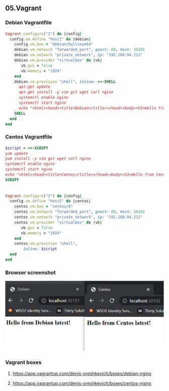 ## 05.Vagrant

### Debian Vagrantfile
```ruby
Vagrant.configure("2") do |config|
  config.vm.define "host1" do |debian|
    config.vm.box = "debian/bullseye64"
    debian.vm.network "forwarded_port", guest: 80, host: 30101
    debian.vm.network "private_network", ip: "192.168.94.211"
    debian.vm.provider "virtualbox" do |vb|
       vb.gui = false
       vb.memory = "1024"
    end
    debian.vm.provision "shell", inline: <<-SHELL
      apt-get update
      apt-get install -y vim git wget curl nginx
      systemctl enable nginx
      systemctl start nginx
      echo "<html><head><title>Debian</title></head><body><h3>Hello from Debian latest!</h3></body></html>" > /var/www/html/index.html
    SHELL
  end
end

```

### Centos Vagrantfile
```ruby
$script = <<-SCRIPT
yum update
yum install -y vim git wget curl nginx
systemctl enable nginx
systemctl start nginx
echo "<html><head><title>Centos</title></head><body><h3>Hello from Centos latest!</h3></body></html>" > /usr/share/nginx/html/index.html
SCRIPT


Vagrant.configure("2") do |config|
  config.vm.define "host2" do |centos|
    centos.vm.box = "centos/8"
    centos.vm.network "forwarded_port", guest: 80, host: 30102
    centos.vm.network "private_network", ip: "192.168.94.212"
    centos.vm.provider "virtualbox" do |vb|
       vb.gui = false
       vb.memory = "1024"
    end
    centos.vm.provision "shell",
        inline: $script
  end
end

```

### Browser screenshot
![alt text](browser-screenshot.png)

### Vagrant boxes
1. https://app.vagrantup.com/denis-oreshkevich/boxes/debian-nginx

2. https://app.vagrantup.com/denis-oreshkevich/boxes/centos-nginx
